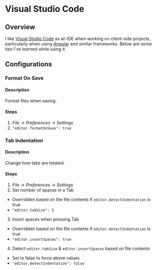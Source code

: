 # Visual Studio Code

## Overview
I like [Visual Studio Code](https://code.visualstudio.com/) as an IDE when working on client-side projects, particularly when using [Angular](https://angular.io/) and similar frameworks. Below are some tips I've learned while using it.

## Configurations

### Format On Save

#### Description
Format files when saving.

#### Steps
1. _File -> Preferences -> Settings_
2. `"editor.formatOnSave": true`

### Tab Indentation

#### Description
Change how tabs are treated.

#### Steps
1. _File -> Preferences -> Settings_
2. Set number of spaces in a Tab
  - Overridden based on the file contents if `editor.detectIndentation` is true
  - `"editor.tabSize": 2`
3. Insert spaces when pressing Tab
  - Overridden based on the file contents if `editor.detectIndentation` is true
  - `"editor.insertSpaces": true`
4. Detect `editor.tabSize` & `editor.insertSpaces` based on file contents
  - Set to false to force above values
  - `"editor.detectIndentation": false`

